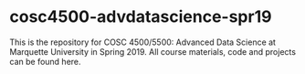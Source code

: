 # cosc4500-advdatascience-spr19
This is the repository for COSC 4500/5500: Advanced Data Science at Marquette University in Spring 2019. All course materials, code and projects can be found here.
